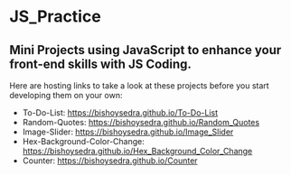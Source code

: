 # JS_Practice
Mini Projects using JavaScript to enhance your front-end skills with JS Coding.
------------------------------------------------------------------------------------------------
Here are hosting links to take a look at these projects before you start developing them on your own:
- To-Do-List: https://bishoysedra.github.io/To-Do-List
- Random-Quotes: https://bishoysedra.github.io/Random_Quotes
- Image-Slider: https://bishoysedra.github.io/Image_Slider
- Hex-Background-Color-Change: https://bishoysedra.github.io/Hex_Background_Color_Change
- Counter: https://bishoysedra.github.io/Counter
